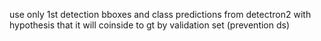 use only 1st detection bboxes and class predictions from detectron2 with hypothesis that it will coinside to gt by validation set (prevention ds)
